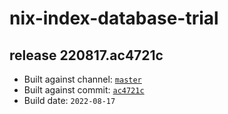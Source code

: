 # nix-index-database-trial
## release 220817.ac4721c
- Built against channel: [`master`](https://github.com/nixos/nixpkgs/tree/master)
- Built against commit: [`ac4721c`](https://github.com/NixOS/nixpkgs/commit/ac4721c5f88db1b7e4f087a1f7c7c261d6fe8ec8)
- Build date: `2022-08-17`
